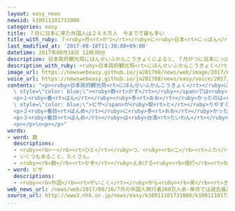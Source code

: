 ```yaml
---
layout: easy_news
newsid: k10011101731000
categories: easy
title: ７月に日本に来た外国人は２６８万人　今までで最も多い
title_with_ruby: ７<ruby>月<rt>がつ</rt></ruby>に<ruby>日本<rt>にっぽん</rt></ruby>に<ruby>来<rt>き</rt></ruby>た<ruby>外国人<rt>がいこくじん</rt></ruby>は２６８<ruby>万<rt>まん</rt></ruby><ruby>人<rt>にん</rt></ruby>　<ruby>今<rt>いま</rt></ruby>までで<ruby>最<rt>もっと</rt></ruby>も<ruby>多<rt>おお</rt></ruby>い
last_modified_at: '2017-08-18T11:30:00+09:00'
datetime: 2017年08月18日 11時30分
description: 日本政府観光局にほんせいふかんこうきょくによると、７月がつに日本にっぽんに旅行りょこうに来きた外国人がいこくじんは２６８万まん１５００人にんでした。
description_with_ruby: <ruby>日本政府観光局<rt>にほんせいふかんこうきょく</rt></ruby>によると、７<ruby>月<rt>がつ</rt></ruby>に<ruby>日本<rt>にっぽん</rt></ruby>に<ruby>旅行<rt>りょこう</rt></ruby>に<ruby>来<rt>き</rt></ruby>た<ruby>外国人<rt>がいこくじん</rt></ruby>は２６８<ruby>万<rt>まん</rt></ruby>１５００<ruby>人<rt>にん</rt></ruby>でした。
image_url: https://newswebeasy.github.io/ja201708/news/web/image/2017/08/18/k10011101731000.jpg
voice_url: https://newswebeasy.github.io/ja201708/news/easy/voice/2017/08/18/k10011101731000.mp3
contents: "<p><ruby>日本政府観光局<rt>にほんせいふかんこうきょく</rt></ruby>によると、７<ruby>月<rt>がつ</rt></ruby>に<ruby>日本<rt>にっぽん</rt></ruby>に<ruby>旅行<rt>りょこう</rt></ruby>に<ruby>来<rt>き</rt></ruby>た<ruby>外国人<rt>がいこくじん</rt></ruby>は２６８<ruby>万<rt>まん</rt></ruby>１５００<ruby>人<rt>にん</rt></ruby>でした。<ruby>去年<rt>きょねん</rt></ruby>の７<ruby>月<rt>がつ</rt></ruby>より３８<ruby>万<rt>まん</rt></ruby><ruby>人<rt>にん</rt></ruby><ruby>以上<rt>いじょう</rt></ruby><ruby>増<rt>ふ</rt></ruby>えて、１か<ruby>月<rt>げつ</rt></ruby>に<ruby>来<rt>き</rt></ruby>た<ruby>人<rt>ひと</rt></ruby>の<span\
  \ style=\"color: blue;\"><ruby>数<rt>かず</rt></ruby></span>では<ruby>今<rt>いま</rt></ruby>までで<ruby>最<rt>もっと</rt></ruby>も<ruby>多<rt>おお</rt></ruby>くなりました。</p>\n\
  <p>１<ruby>番<rt>ばん</rt></ruby><ruby>多<rt>おお</rt></ruby>かったのは<ruby>中国<rt>ちゅうごく</rt></ruby>から<ruby>来<rt>き</rt></ruby>た<ruby>人<rt>ひと</rt></ruby>で７８<ruby>万<rt>まん</rt></ruby>８００<ruby>人<rt>にん</rt></ruby>でした。ことし５<ruby>月<rt>がつ</rt></ruby>に、<ruby>中国<rt>ちゅうごく</rt></ruby>から<ruby>旅行<rt>りょこう</rt></ruby>に<ruby>来<rt>く</rt></ruby>る<ruby>人<rt>ひと</rt></ruby>の<span\
  \ style=\"color: blue;\">ビザ</span>が<ruby>取<rt>と</rt></ruby>りやすくなったため、<ruby>去年<rt>きょねん</rt></ruby>の７<ruby>月<rt>がつ</rt></ruby>より６．８％<ruby>増<rt>ふ</rt></ruby>えました。</p>\n\
  <p>２<ruby>番目<rt>ばんめ</rt></ruby>に<ruby>多<rt>おお</rt></ruby>かったのは<ruby>韓国<rt>かんこく</rt></ruby>から<ruby>来<rt>き</rt></ruby>た<ruby>人<rt>ひと</rt></ruby>で、６４<ruby>万<rt>まん</rt></ruby>４０００<ruby>人<rt>にん</rt></ruby>でした。<ruby>韓国<rt>かんこく</rt></ruby>と<ruby>関西空港<rt>かんさいくうこう</rt></ruby>や<ruby>新千歳空港<rt>しんちとせくうこう</rt></ruby>などの<ruby>間<rt>あいだ</rt></ruby>を<ruby>飛<rt>と</rt></ruby>ぶ<ruby>飛行機<rt>ひこうき</rt></ruby>が<ruby>増<rt>ふ</rt></ruby>えたため、<ruby>去年<rt>きょねん</rt></ruby>の７<ruby>月<rt>がつ</rt></ruby>より４４％<ruby>増<rt>ふ</rt></ruby>えました。</p>\n\
  <p>３<ruby>番目<rt>ばんめ</rt></ruby>は<ruby>台湾<rt>たいわん</rt></ruby>で４４<ruby>万<rt>まん</rt></ruby>６６００<ruby>人<rt>にん</rt></ruby>、４<ruby>番目<rt>ばんめ</rt></ruby>は<ruby>香港<rt>ほんこん</rt></ruby>で２３<ruby>万<rt>まん</rt></ruby>４６００<ruby>人<rt>にん</rt></ruby>でした。<ruby>中国<rt>ちゅうごく</rt></ruby>と<ruby>韓国<rt>かんこく</rt></ruby>、<ruby>台湾<rt>たいわん</rt></ruby>、<ruby>香港<rt>ほんこん</rt></ruby>から<ruby>来<rt>き</rt></ruby>た<ruby>人<rt>ひと</rt></ruby>は、<ruby>今<rt>いま</rt></ruby>までで<ruby>最<rt>もっと</rt></ruby>も<ruby>多<rt>おお</rt></ruby>くなりました。</p>\n\
  <p></p>\n<p></p>"
words:
- word: 数
  descriptions:
  - <ruby><rb>一</rb><rt>ひと</rt></ruby>つ、<ruby><rb>二</rb><rt>ふた</rt></ruby>つ、<ruby><rb>三</rb><rt>みっ</rt></ruby>つなどと<ruby><rb>数</rb><rt>かぞ</rt></ruby>えた<ruby><rb>物</rb><rt>もの</rt></ruby>の<ruby><rb>数量</rb><rt>すうりょう</rt></ruby>。すう。
  - いくつもあること。たくさん。
  - <ruby><rb>数</rb><rt>かぞ</rt></ruby>えあげる<ruby><rb>値打</rb><rt>ねう</rt></ruby>ちのあるもの。なかま。
- word: ビザ
  descriptions:
  - <ruby><rb>外国</rb><rt>がいこく</rt></ruby>から<ruby><rb>来</rb><rt>き</rt></ruby>た<ruby><rb>人</rb><rt>ひと</rt></ruby>の<ruby><rb>旅券</rb><rt>りょけん</rt></ruby>を<ruby><rb>調</rb><rt>しら</rt></ruby>べ、その<ruby><rb>国</rb><rt>くに</rt></ruby>に<ruby><rb>入</rb><rt>はい</rt></ruby>ることを<ruby><rb>認</rb><rt>みと</rt></ruby>める<ruby><rb>許可証</rb><rt>きょかしょう</rt></ruby>。<ruby><rb>査証</rb><rt>さしょう</rt></ruby>。
web_news_url: /news/web/2017/08/16/7月の外国人旅行者268万人余-単月では過去最高更新/
source_url: http://www3.nhk.or.jp/news/easy/k10011101731000/k10011101731000.html
...
```

